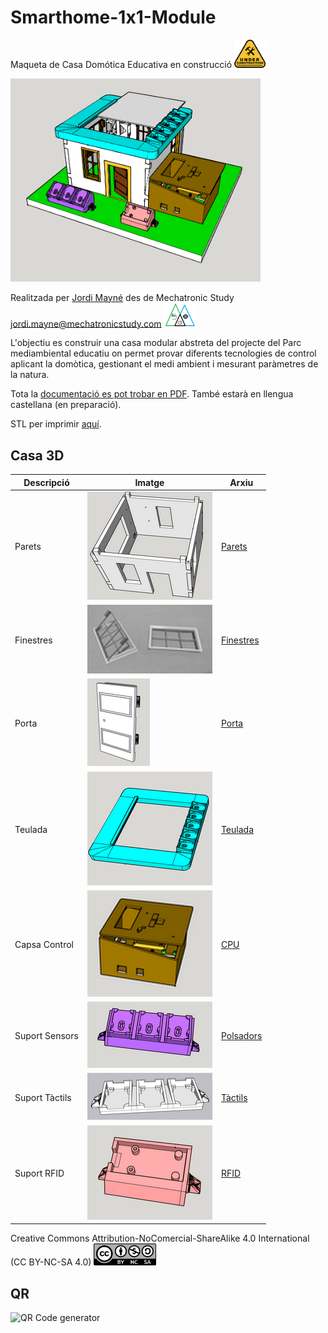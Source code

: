 # Smarthome-1x1-Module

Maqueta de Casa Domótica Educativa en construcció <img src="Imatges/UnderConstruction.png" width="50" />

<img src="Imatges/CasaModel_1x1Final.png" width="400" />

Realitzada per [Jordi Mayné](https://github.com/maynej) des de Mechatronic Study jordi.mayne@mechatronicstudy.com <img src="Imatges/Logo3senseFons.png" width="50" />

L'objectiu es construir una casa modular abstreta del projecte del Parc mediambiental educatiu on permet provar diferents tecnologies de control aplicant la domòtica, gestionant el medi ambient i mesurant paràmetres de la natura.

Tota la [documentació es pot trobar en PDF](https://github.com/maynej/Smarthome-1x1-Module/tree/main/DOC). També estarà en llengua castellana (en preparació).

STL per imprimir [aquí](https://github.com/maynej/Smarthome-1x1-Module/tree/main/STL).

## Casa 3D 
  
Descripció         | Imatge          | Arxiu         
------------- | ------------- | ------------- 
Parets |![](Imatges/Parets.png) | [Parets](STL/Parets)
Finestres |![](Imatges/Finestres.png) | [Finestres](STL/Finestres)
Porta |![](Imatges/Porta.png) | [Porta](STL/Porta)
Teulada |![](Imatges/Teulada.png) | [Teulada](STL/Teulada)
Capsa Control |![](Imatges/CPU.png) | [CPU](STL/CPU)
Suport Sensors |![](Imatges/Polsadors.png) | [Polsadors](STL/Polsadors.stl)
Suport Tàctils |![](Imatges/Touch.png) | [Tàctils](STL/TeclatTouch.stl)
Suport RFID |![](Imatges/RFID.png) | [RFID](STL/BaseRFID.stl)

Creative Commons Attribution-NoComercial-ShareAlike 4.0 International (CC BY-NC-SA 4.0)  <img src="Imatges/CC.png" width="100" />

## QR
<img src="https://www.codigos-qr.com/qr/php/qr_img.php?d=https%3A%2F%2Fgithub.com%2Fmaynej%2FSmarthome-1x1-Module&s=6&e=m" alt="QR Code generator"/>
